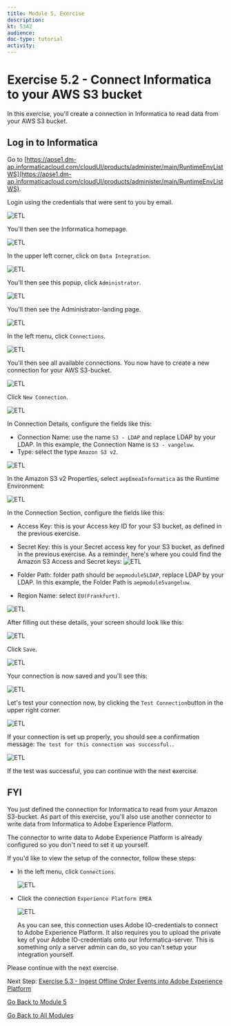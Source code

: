 ```yaml
---
title: Module 5, Exercise
description: 
kt: 5342
audience: 
doc-type: tutorial
activity: 
---
```


# Exercise 5.2 - Connect Informatica to your AWS S3 bucket

In this exercise, you'll create a connection in Informatica to read data from your AWS S3 bucket.

## Log in to Informatica

Go to [https://apse1.dm-ap.informaticacloud.com/cloudUI/products/administer/main/RuntimeEnvListWS](https://apse1.dm-ap.informaticacloud.com/cloudUI/products/administer/main/RuntimeEnvListWS).

Login using the credentials that were sent to you by email.

![ETL](./images/infhome.png)

You'll then see the Informatica homepage.

![ETL](./images/inf1.png)

In the upper left corner, click on ``Data Integration``.

![ETL](./images/inf2.png)

You'll then see this popup, click ``Administrator``.

![ETL](./images/inf3.png)

You'll then see the Administrator-landing page.

![ETL](./images/inf4.png)

In the left menu, click ``Connections``.

![ETL](./images/inf5.png)

You'll then see all available connections. You now have to create a new connection for your AWS S3-bucket.

![ETL](./images/inf6.png)

Click ``New Connection``.

![ETL](./images/inf7.png)

In Connection Details, configure the fields like this:

- Connection Name: use the name ``S3 - LDAP`` and replace LDAP by your LDAP. In this example, the Connection Name is ``S3 - vangeluw``.
- Type: select the type ``Amazon S3 v2``.

![ETL](./images/inf8.png)

In the Amazon S3 v2 Properties, select ``aepEmeaInformatica`` as the Runtime Environment:

![ETL](./images/inf9.png)

In the Connection Section, configure the fields like this:

- Access Key: this is your Access key ID for your S3 bucket, as defined in the previous exercise.
- Secret Key: this is your Secret access key for your S3 bucket, as defined in the previous exercise.
As a reminder, here's where you could find the Amazon S3 Access and Secret keys:
![ETL](./images/cred1.png)

- Folder Path: folder path should be ``aepmodule5LDAP``, replace LDAP by your LDAP. In this example, the Folder Path is ``aepmodule5vangeluw``.
- Region Name: select ``EU(Frankfurt)``.

![ETL](./images/inf10.png)

After filling out these details, your screen should look like this:

![ETL](./images/inf11.png)

Click ``Save``.

![ETL](./images/inf12.png)

Your connection is now saved and you'll see this:

![ETL](./images/inf13.png)

Let's test your connection now, by clicking the ``Test Connection``button in the upper right corner.

![ETL](./images/inf14.png)

If your connection is set up properly, you should see a confirmation message: ``The test for this connection was successful.``.

![ETL](./images/inf15.png)

If the test was successful, you can continue with the next exercise.

## FYI

You just defined the connection for Informatica to read from your Amazon S3-bucket.
As part of this exercise, you'll also use another connector to write data from Informatica to Adobe Experience Platform.

The connector to write data to Adobe Experience Platform is already configured so you don't need to set it up yourself.

If you'd like to view the setup of the connector, follow these steps:

- In the left menu, click ``Connections``.

  ![ETL](./images/inf20.png)

- Click the connection ``Experience Platform EMEA``

  ![ETL](./images/inf21.png)

  As you can see, this connection uses Adobe IO-credentials to connect to Adobe Experience Platform. It also requires you to upload the private key of your Adobe IO-credentials onto our Informatica-server. This is something only a server admin can do, so you can't setup your integration yourself.
  
Please continue with the next exercise.

Next Step: [Exercise 5.3 - Ingest Offline Order Events into Adobe Experience Platform](./ex3.md)

[Go Back to Module 5](./README.md)

[Go Back to All Modules](../../README.md)
